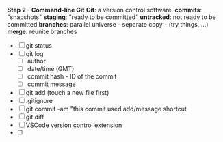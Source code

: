 **Step 2 - Command-line Git**
**Git**: a version control software.
**commits**: "snapshots" 
**staging**: "ready to be committed"
**untracked**: not ready to be committed
**branches**: parallel universe - separate copy - (try things, ...)
**merge**: reunite branches

- [ ] git status
- [ ] git log
  - [ ] author
  - [ ] date/time (GMT)
  - [ ] commit hash - ID of the commit
  - [ ] commit message 
- [ ] git add  (touch a new file first)
- [ ] .gitignore 
- [ ] git commit -am "this commit used add/message shortcut
- [ ] git diff
- [ ] VSCode version control extension
- [ ] 

